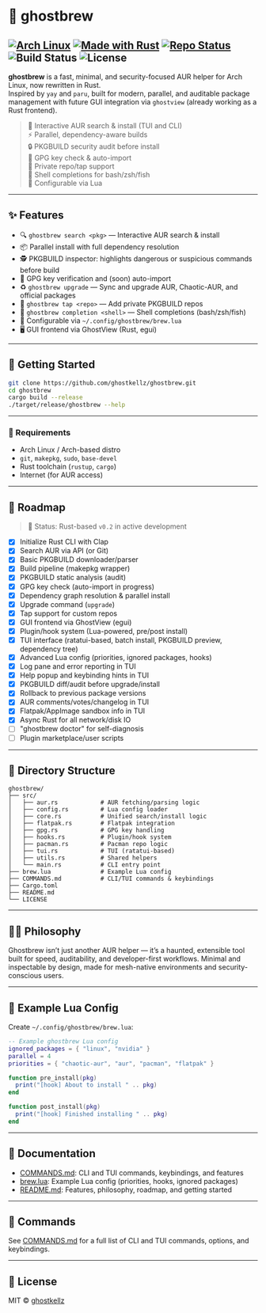# 👻 ghostbrew

[![Arch Linux](https://img.shields.io/badge/platform-Arch%20Linux-1793d1?logo=arch-linux&logoColor=white)](https://archlinux.org)
[![Made with Rust](https://img.shields.io/badge/made%20with-Rust-000000?logo=rust&logoColor=white)](https://www.rust-lang.org/)
[![Repo Status](https://img.shields.io/badge/status-active-success?style=flat-square)](https://github.com/ghostkellz/ghostbrew)
![Build Status](https://img.shields.io/github/actions/workflow/status/ghostkellz/ghostforge/ci.yml?branch=main)
![License](https://img.shields.io/github/license/ghostkellz/ghostbrew)
---

**ghostbrew** is a fast, minimal, and security-focused AUR helper for Arch Linux, now rewritten in Rust.  
Inspired by `yay` and `paru`, built for modern, parallel, and auditable package management with future GUI integration via `ghostview` (already working as a Rust frontend).

> 🧪 Interactive AUR search & install (TUI and CLI)  
> ⚡ Parallel, dependency-aware builds  
> 🔒 PKGBUILD security audit before install  
> 🔑 GPG key check & auto-import  
> 🏴 Private repo/tap support  
> 🐚 Shell completions for bash/zsh/fish  
> 💾 Configurable via Lua 

---

## ✨ Features

* 🔍 `ghostbrew search <pkg>` — Interactive AUR search & install
* 📦 Parallel install with full dependency resolution
* 🕵️ PKGBUILD inspector: highlights dangerous or suspicious commands before build
* 🔑 GPG key verification and (soon) auto-import
* ♻️ `ghostbrew upgrade` — Sync and upgrade AUR, Chaotic-AUR, and official packages
* 🏴 `ghostbrew tap <repo>` — Add private PKGBUILD repos
* 🐚 `ghostbrew completion <shell>` — Shell completions (bash/zsh/fish)
* 💪 Configurable via `~/.config/ghostbrew/brew.lua`
* 🖥️ GUI frontend via GhostView (Rust, egui)

---

## 🚀 Getting Started

```bash
git clone https://github.com/ghostkellz/ghostbrew.git
cd ghostbrew
cargo build --release
./target/release/ghostbrew --help
```

---

### 🔧 Requirements

* Arch Linux / Arch-based distro
* `git`, `makepkg`, `sudo`, `base-devel`
* Rust toolchain (`rustup`, `cargo`)
* Internet (for AUR access)

---

## 🔮 Roadmap

> 🚧 Status: Rust-based `v0.2` in active development

- [x] Initialize Rust CLI with Clap
- [x] Search AUR via API (or Git)
- [x] Basic PKGBUILD downloader/parser
- [x] Build pipeline (makepkg wrapper)
- [x] PKGBUILD static analysis (audit)
- [x] GPG key check (auto-import in progress)
- [x] Dependency graph resolution & parallel install
- [x] Upgrade command (`upgrade`)
- [x] Tap support for custom repos
- [x] GUI frontend via GhostView (egui)
- [x] Plugin/hook system (Lua-powered, pre/post install)
- [x] TUI interface (ratatui-based, batch install, PKGBUILD preview, dependency tree)
- [x] Advanced Lua config (priorities, ignored packages, hooks)
- [x] Log pane and error reporting in TUI
- [x] Help popup and keybinding hints in TUI
- [x] PKGBUILD diff/audit before upgrade/install
- [x] Rollback to previous package versions
- [x] AUR comments/votes/changelog in TUI
- [x] Flatpak/AppImage sandbox info in TUI
- [x] Async Rust for all network/disk IO
- [ ] "ghostbrew doctor" for self-diagnosis
- [ ] Plugin marketplace/user scripts

---

## 📂 Directory Structure

```
ghostbrew/
├── src/
│   ├── aur.rs            # AUR fetching/parsing logic
│   ├── config.rs         # Lua config loader
│   ├── core.rs           # Unified search/install logic
│   ├── flatpak.rs        # Flatpak integration
│   ├── gpg.rs            # GPG key handling
│   ├── hooks.rs          # Plugin/hook system
│   ├── pacman.rs         # Pacman repo logic
│   ├── tui.rs            # TUI (ratatui-based)
│   ├── utils.rs          # Shared helpers
│   └── main.rs           # CLI entry point
├── brew.lua              # Example Lua config
├── COMMANDS.md           # CLI/TUI commands & keybindings
├── Cargo.toml
├── README.md
└── LICENSE
```

---

## 🧙‍♂️ Philosophy

Ghostbrew isn’t just another AUR helper — it’s a haunted, extensible tool built for speed, auditability, and developer-first workflows. Minimal and inspectable by design, made for mesh-native environments and security-conscious users.

---

## 📝 Example Lua Config

Create `~/.config/ghostbrew/brew.lua`:

```lua
-- Example ghostbrew Lua config
ignored_packages = { "linux", "nvidia" }
parallel = 4
priorities = { "chaotic-aur", "aur", "pacman", "flatpak" }

function pre_install(pkg)
  print("[hook] About to install " .. pkg)
end

function post_install(pkg)
  print("[hook] Finished installing " .. pkg)
end
```

---

## 📖 Documentation

- [COMMANDS.md](COMMANDS.md): CLI and TUI commands, keybindings, and features
- [brew.lua](brew.lua): Example Lua config (priorities, hooks, ignored packages)
- [README.md](README.md): Features, philosophy, roadmap, and getting started

---

## 📖 Commands

See [COMMANDS.md](COMMANDS.md) for a full list of CLI and TUI commands, options, and keybindings.

---

## 📝 License

MIT © [ghostkellz](https://github.com/ghostkellz)

